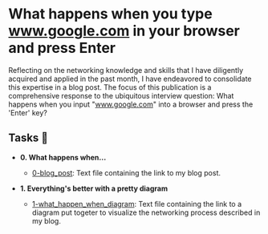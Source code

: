 # What happens when you type www.google.com in your browser and press Enter

Reflecting on the networking knowledge and skills that I have diligently acquired
and applied in the past month, I have endeavored to consolidate this expertise in
a blog post. The focus of this publication is a comprehensive response to the ubiquitous
interview question: What happens when you input "www.google.com" into a browser and
press the 'Enter' key?

## Tasks :page_with_curl:

* **0. What happens when...**
  * [0-blog_post](./0-blog_post): Text file containing the link to my blog post.

* **1. Everything's better with a pretty diagram**
  * [1-what_happen_when_diagram](./1-what_happen_when_diagram): Text file
  containing the link to a diagram put togeter to visualize the networking
  process described in my blog.
